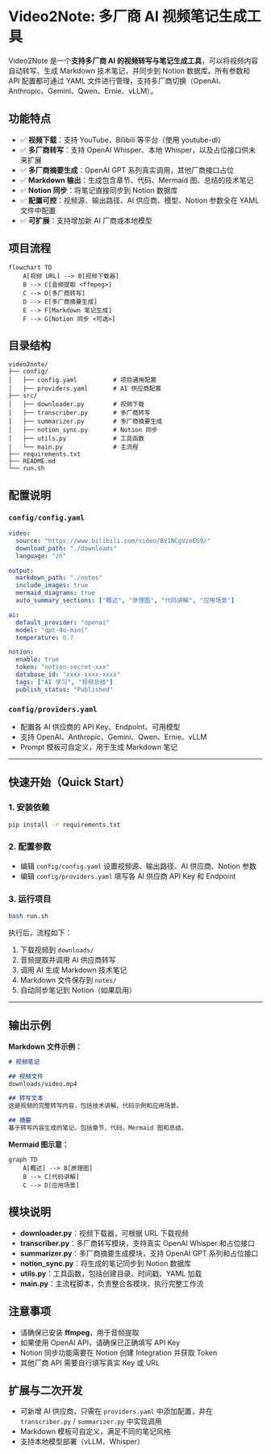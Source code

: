 # Video2Note: 多厂商 AI 视频笔记生成工具

Video2Note 是一个**支持多厂商 AI 的视频转写与笔记生成工具**，可以将视频内容自动转写、生成 Markdown 技术笔记，并同步到 Notion 数据库。所有参数和 API 配置都可通过 YAML 文件进行管理，支持多厂商切换（OpenAI、Anthropic、Gemini、Qwen、Ernie、vLLM）。


## 功能特点

- ✅ **视频下载**：支持 YouTube、Bilibili 等平台（使用 youtube-dl）  
- ✅ **多厂商转写**：支持 OpenAI Whisper、本地 Whisper，以及占位接口供未来扩展  
- ✅ **多厂商摘要生成**：OpenAI GPT 系列真实调用，其他厂商接口占位  
- ✅ **Markdown 输出**：生成包含章节、代码、Mermaid 图、总结的技术笔记  
- ✅ **Notion 同步**：将笔记直接同步到 Notion 数据库  
- ✅ **配置可控**：视频源、输出路径、AI 供应商、模型、Notion 参数全在 YAML 文件中配置  
- ✅ **可扩展**：支持增加新 AI 厂商或本地模型  


## 项目流程

```mermaid
flowchart TD
    A[视频 URL] --> B[视频下载器]
    B --> C[音频提取 <ffmpeg>]
    C --> D[多厂商转写]
    D --> E[多厂商摘要生成]
    E --> F[Markdown 笔记生成]
    F --> G[Notion 同步 <可选>]
````

## 目录结构

```text
video2note/
├── config/
│   ├── config.yaml          # 项目通用配置
│   ├── providers.yaml       # AI 供应商配置
├── src/
│   ├── downloader.py        # 视频下载
│   ├── transcriber.py       # 多厂商转写
│   ├── summarizer.py        # 多厂商摘要生成
│   ├── notion_sync.py       # Notion 同步
│   ├── utils.py             # 工具函数
│   └── main.py              # 主流程
├── requirements.txt
├── README.md
└── run.sh
```


## 配置说明

### `config/config.yaml`

```yaml
video:
  source: "https://www.bilibili.com/video/BV1NCgVzoEG9/"
  download_path: "./downloads"
  language: "zh"

output:
  markdown_path: "./notes"
  include_images: true
  mermaid_diagrams: true
  auto_summary_sections: ["概述", "原理图", "代码讲解", "应用场景"]

ai:
  default_provider: "openai"
  model: "gpt-4o-mini"
  temperature: 0.7

notion:
  enable: true
  token: "notion-secret-xxx"
  database_id: "xxxx-xxxx-xxxx"
  tags: ["AI 学习", "视频总结"]
  publish_status: "Published"
```

### `config/providers.yaml`

* 配置各 AI 供应商的 API Key、Endpoint、可用模型
* 支持 OpenAI、Anthropic、Gemini、Qwen、Ernie、vLLM
* Prompt 模板可自定义，用于生成 Markdown 笔记

---

## 快速开始（Quick Start）

### 1. 安装依赖

```bash
pip install -r requirements.txt
```

### 2. 配置参数

* 编辑 `config/config.yaml` 设置视频源、输出路径、AI 供应商、Notion 参数
* 编辑 `config/providers.yaml` 填写各 AI 供应商 API Key 和 Endpoint

### 3. 运行项目

```bash
bash run.sh
```

执行后，流程如下：

1. 下载视频到 `downloads/`
2. 音频提取并调用 AI 供应商转写
3. 调用 AI 生成 Markdown 技术笔记
4. Markdown 文件保存到 `notes/`
5. 自动同步笔记到 Notion（如果启用）

---

## 输出示例

**Markdown 文件示例：**

```markdown
# 视频笔记

## 视频文件
downloads/video.mp4

## 转写文本
这是视频的完整转写内容，包括技术讲解、代码示例和应用场景。

## 摘要
基于转写内容生成的笔记，包括章节、代码、Mermaid 图和总结。
```

**Mermaid 图示意：**

```mermaid
graph TD
    A[概述] --> B[原理图]
    B --> C[代码讲解]
    C --> D[应用场景]
```


## 模块说明

* **downloader.py**：视频下载器，可根据 URL 下载视频
* **transcriber.py**：多厂商转写模块，支持真实 OpenAI Whisper 和占位接口
* **summarizer.py**：多厂商摘要生成模块，支持 OpenAI GPT 系列和占位接口
* **notion_sync.py**：将生成的笔记同步到 Notion 数据库
* **utils.py**：工具函数，包括创建目录、时间戳、YAML 加载
* **main.py**：主流程脚本，负责整合各模块，执行完整工作流


## 注意事项

* 请确保已安装 **ffmpeg**，用于音频提取
* 如果使用 OpenAI API，请确保已正确填写 API Key
* Notion 同步功能需要在 Notion 创建 Integration 并获取 Token
* 其他厂商 API 需要自行填写真实 Key 或 URL


## 扩展与二次开发

* 可新增 AI 供应商，只需在 `providers.yaml` 中添加配置，并在 `transcriber.py` / `summarizer.py` 中实现调用
* Markdown 模板可自定义，满足不同的笔记风格
* 支持本地模型部署（vLLM、Whisper）


